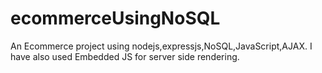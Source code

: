 # ecommerceUsingNoSQL
An Ecommerce project using nodejs,expressjs,NoSQL,JavaScript,AJAX.
I have also used Embedded JS for server side rendering.
